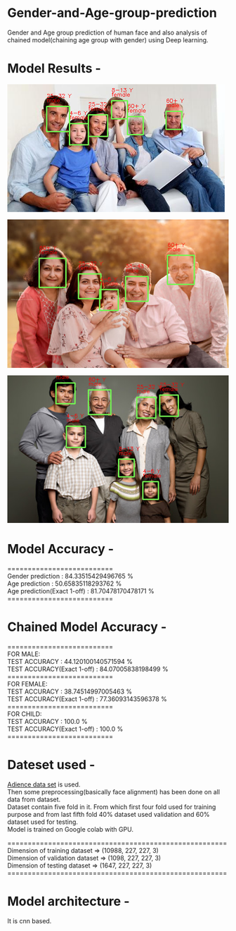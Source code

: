 # Gender-and-Age-group-prediction
Gender and Age group prediction of human face and also analysis of chained model(chaining age group with gender) using Deep learning.

# Model Results -

![Result 1](/results/r2.png)

![Result 2](/results/r4.png)

![Result 3](/results/r3.png)

# Model Accuracy -
==========================<br/>
Gender prediction : 84.33515429496765 %<br/>
Age prediction : 50.65835118293762 %<br/>
Age prediction(Exact 1-off) : 81.70478170478171 %<br/>
==========================<br/>

# Chained Model Accuracy -
==========================<br/>
FOR MALE:<br/>
TEST ACCURACY :  44.120100140571594 %<br/>
TEST ACCURACY(Exact 1-off) :  84.07005838198499 %<br/>
==========================<br/>
FOR FEMALE:<br/>
TEST ACCURACY :  38.74514997005463 %<br/>
TEST ACCURACY(Exact 1-off) :  77.36093143596378 %<br/>
==========================<br/>
FOR CHILD:<br/>
TEST ACCURACY :  100.0 %<br/>
TEST ACCURACY(Exact 1-off) :  100.0 %<br/>
==========================<br/>

# Dateset used -
[Adience data set](https://www.kaggle.com/ttungl/adience-benchmark-gender-and-age-classification) is used.<br/>
Then some preprocessing(basically face alignment) has been done on all data from dataset.<br/>
Dataset contain five fold in it. From which first four fold used for training purpose and from last fifth fold 40% dataset used validation and 60% dataset used for testing.</br>
Model is trained on Google colab with GPU.<br/>


======================================================<br/>
Dimension of training dataset =>  (10988, 227, 227, 3)<br/>
Dimension of validation dataset =>  (1098, 227, 227, 3)<br/>
Dimension of testing dataset =>  (1647, 227, 227, 3)<br/>
======================================================<br/>

# Model architecture -
It is cnn based.
